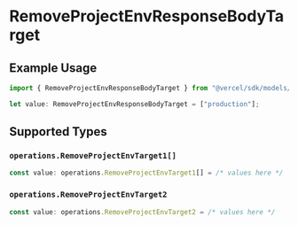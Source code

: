 # RemoveProjectEnvResponseBodyTarget

## Example Usage

```typescript
import { RemoveProjectEnvResponseBodyTarget } from "@vercel/sdk/models/operations";

let value: RemoveProjectEnvResponseBodyTarget = ["production"];
```

## Supported Types

### `operations.RemoveProjectEnvTarget1[]`

```typescript
const value: operations.RemoveProjectEnvTarget1[] = /* values here */
```

### `operations.RemoveProjectEnvTarget2`

```typescript
const value: operations.RemoveProjectEnvTarget2 = /* values here */
```


